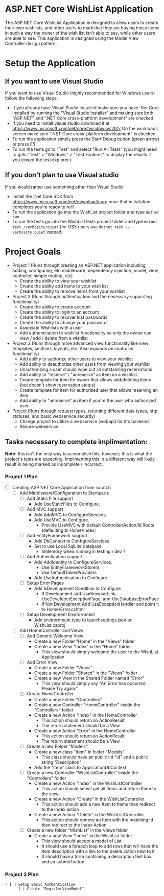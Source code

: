 # ASP.NET Core WishList Application

The ASP.NET Core WishList Application is designed to allow users to create their own wishlists, and other users to mark that they are buying those items in such a way the owner of the wish list isn't able to see, while other users are able to see. This application is designed using the Model View Controller design pattern.

# Setup the Application

## If you want to use Visual Studio
If you want to use Visual Studio (highly recommended for Windows users) follow the following steps:
-	If you already have Visual Studio installed make sure you have .Net Core installed by running the "Visual Studio Installer" and making sure both "ASP.NET" and ".NET Core cross-platform development" are checked
-	If you need to install visual studio download it at https://www.microsoft.com/net/core#windowsvs2017 On the workloads screen make sure ".NET Core cross-platform development" is checked
-	To run the application simply press the Start Debug button (green arrow) or press F5
-	To run the tests go to "Test" and select "Run All Tests" (you might need to goto "Test" > "Windows" > "Test Explorer" to display the results if you closed the test explorer.)

## If you don't plan to use Visual studio
If you would rather use something other than Visual Studio
-	Install the .Net Core SDK from https://www.microsoft.com/net/download/core once that installation completes you're ready to roll!
-	To run the application go into the WishList project folder and type `dotnet run`
-	To run the tests go into the WishListTests project folder and type `dotnet test /verbosity:quiet` (for OSX users use `dotnet test --verbosity:quiet` instead)

# Project Goals

- Project 1 (Runs through creating an ASP.NET application including adding, configuring, etc middleware, dependency injection, model, view, controller, simple routing, etc)
	- Create the ability to view your wishlist
	- Create the ability add items to your wish list
	- Create the ability to remove items from your wishlist
- Project 2 (Runs through authentication and the necessary supporting functionality)
	- Create the ability to create account
	- Create the ability to login to an account
	- Create the ability to recover lost passwords
	- Create the ability to change your password
	- Associate Wishlists with a user
	- Add authentication to wishlist functionality so only the owner can view / add / delete from a wishlist
- Project 3 (Runs through more advanced view functionality like view templates, sections, layouts, etc. Also expands on controller functionality)
	- Add ability to authorize other users to view your wishlist
	- Add ability to deauthorize other users from viewing your wishlist
	- Unauthorizing a user should wipe out all outstanding reservations
	- Add ability to "reserve" / "unreserve" as item on a wishlist
	- Create template for item for owner that allows add/deleting items (but doesn't show reservation status)
	- Create template for item for authorized user that allows reserving an item
	- Add ability to "unreserve" an item if you're the user who authorized user
- Project  (Runs through request types, returning different data types, http statuses, and basic webservice security)
	- Change project to utilize a webservice (webapi) for it's backend
	- Secure webservice

## Tasks necessary to complete implimentation:

__Note:__ this isn't the only way to accomplish this, however; this is what the project's tests are expecting. Implimenting this in a different way will likely result in being marked as incomplete / incorrect.

### Project 1 Plan ###
- [ ] Creating ASP.NET Core Application from scratch
	- [ ] Add Middleware/Configuration to Startup.cs
		- [ ] Add Static File support
			- Add UseStaticFiles to Configure.
		- [ ] Add MVC support
			- Add AddMVC to ConfigureServices.
			- Add UseMVC to Configure.
				- Provide UseMVC with default Controller/Action/Id Route (defaulting to Home/Index)
		- [ ] Add EntityFramework support
			- Add DbContext to ConfigureServices.
			- Set to use Local SqlLite database
				- InMemory when running in testing / dev ?
		- [ ] Add Authentication support
			- Add AddIdentity to ConfigureServices.
				- Use EntityFrameworkStorers
				- Use DefaultTokenProviders
			- Add UseAuthentication to Configure.
		- [ ] Setup Error Pages
			- Add IsDevelopment Condition to Configure
				- If Development add UseBrowserLink, UseDeveloperExceptionPage, and UseDatabaseErrorPage
				- If Not Development Add UseExceptionHandler and point it to Home/Error.cshtml
		- [ ] Setup Development Envirornment
			- Add envirornment type to launchsettings.json or WishList.csproj
	- [ ] Add HomeController and Views
		- [ ] Add Generic Welcome View
			- Create a new Folder "Home" in the "Views" folder
			- Create a new View "Index" in the "Home" folder
				- This view should simply welcome the user to the WishList Application.
		- [ ] Add Error View
			- Create a new Folder "Views"
			- Create a new Folder "Shared" in the "Views" folder
			- Create a new View in the Shared Folder named "Error"
				- This view should simply say "An Error has occurred. Please Try again."
		- [ ] Create HomeController
			- Create a new Folder "Controllers"
			- Create a new Controller "HomeController" inside the "Controllers" folder
			- Create a new Action "Index" in the HomeController
				- This action should return an ActionResult
				- The return statement should be a View
			- Create a new Action "Error" in the HomeController
				- This action should return an ActionResult
				- The return statement should be a View
		- [ ] Create a new Folder "Models"
			- Create a new class "Item" in folder "Models"
				- This class should have an public int "Id" and a public string "Description"
			- Add the "Item" class to ApplicationDbContext
		- [ ] Create a new Controller "WishListController" inside the "Controllers" folder
			- Create a new Action "Index" in the WishListController
				- This action should select get all Items and return them to the view
			- Create a new Action "Create" in the WishListController
				- This action should add a new Item to Items then redirect to the Index action
			- Create a new Action "Delete" in the WishListController
				- This action should remove an Item with the matching Id then redirect to the Index Action
		- [ ] Create a new folder "WishList" in the Views folder
			- Create a new View "Index" in the WishList folder
				- This view should accept a model of List<Item>
				- It should use a foreach loop to add rows that will have the Item description with a link to the delete action next to it
				- It should have a form containing a description text box and an submit button

### Project 2 Plan ###
	- [ ] Setup Basic Authentication
		- [ ] Create "RegisterViewModel"
		
			
